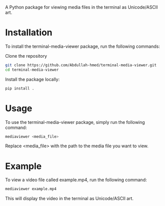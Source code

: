 A Python package for viewing media files in the terminal as Unicode/ASCII art.

# Installation
To install the terminal-media-viewer package, run the following commands:

Clone the repository

```bash
git clone https://github.com/Abdullah-hmed/terminal-media-viewer.git
cd terminal-media-viewer
```
Install the package locally:

```bash
pip install .
```
# Usage
To use the terminal-media-viewer package, simply run the following command:

```bash
mediaviewer <media_file>
```
Replace <media_file> with the path to the media file you want to view.

# Example
To view a video file called example.mp4, run the following command:

```bash
mediaviewer example.mp4
```

This will display the video in the terminal as Unicode/ASCII art.